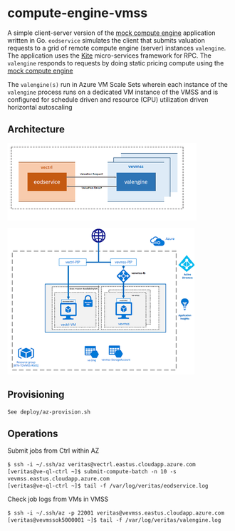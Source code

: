 # compute-engine-vmss

A simple client-server version of the [mock compute engine](https://github.com/amolthacker/azure-poc-compute-engine-mock) application 
written in Go. `eodservice` simulates the client that submits valuation requests to a grid of remote compute engine (server) 
instances `valengine`. The application uses the [Kite](https://github.com/koding/kite) micro-services framework for RPC. 
The `valengine` responds to requests by doing static pricing compute using the [mock compute engine](https://github.com/amolthacker/azure-poc-compute-engine-mock)

The `valengine(s)` run in Azure VM Scale Sets wherein each instance of the `valengine` process runs on a dedicated VM 
instance of the VMSS and is configured for schedule driven and resource (CPU) utilization driven horizontal autoscaling 

## Architecture

![VMSS-Logical](images/vmss.png)

![VMSS-Physical](images/az-vmss.png)

## Provisioning

```
See deploy/az-provision.sh
```

## Operations

Submit jobs from Ctrl within AZ

```
$ ssh -i ~/.ssh/az veritas@vectrl.eastus.cloudapp.azure.com
[veritas@ve-ql-ctrl ~]$ submit-compute-batch -n 10 -s vevmss.eastus.cloudapp.azure.com
[veritas@ve-ql-ctrl ~]$ tail -f /var/log/veritas/eodservice.log
```

Check job logs from VMs in VMSS

```
$ ssh -i ~/.ssh/az -p 22001 veritas@vevmss.eastus.cloudapp.azure.com
[veritas@vevmssok5000001 ~]$ tail -f /var/log/veritas/valengine.log
```
